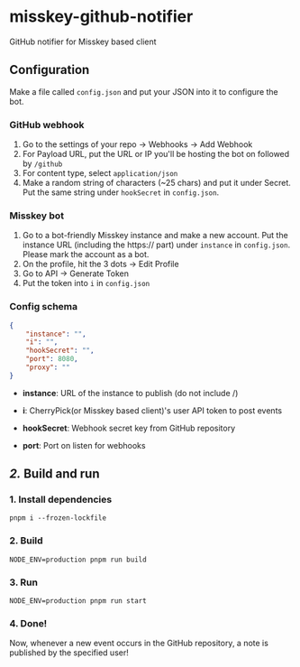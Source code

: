 # misskey-github-notifier
GitHub notifier for Misskey based client

## Configuration
Make a file called `config.json` and put your JSON into it to configure the bot.

### GitHub webhook
1. Go to the settings of your repo -> Webhooks -> Add Webhook
2. For Payload URL, put the URL or IP you'll be hosting the bot on followed by `/github`
3. For content type, select `application/json`
4. Make a random string of characters (~25 chars) and put it under Secret. Put the same string under `hookSecret` in `config.json`.

### Misskey bot
1. Go to a bot-friendly Misskey instance and make a new account. Put the instance URL (including the https:// part) under `instance` in `config.json`. Please mark the account as a bot.
2. On the profile, hit the 3 dots -> Edit Profile 
3. Go to API -> Generate Token
4. Put the token into `i` in `config.json`

### Config schema

``` json
{
	"instance": "",
	"i": "",
	"hookSecret": "",
	"port": 8080,
	"proxy": ""
}
```
- **instance**: URL of the instance to publish (do not include /)

- **i**: CherryPick(or Misskey based client)'s user API token to post events

- **hookSecret**: Webhook secret key from GitHub repository

- **port**: Port on listen for webhooks

*2.* Build and run
----------------------------------------------------------------

### 1. Install dependencies
	 
`pnpm i --frozen-lockfile`

### 2. Build

`NODE_ENV=production pnpm run build`

### 3. Run

`NODE_ENV=production pnpm run start`

### 4. Done!
Now, whenever a new event occurs in the GitHub repository, a note is published by the specified user!
